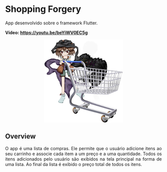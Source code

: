 # Shopping Forgery
<p>App desenvolvido sobre o framework Flutter.</p>
<p><b>Vídeo: <a href="https://youtu.be/beYiWV0EC5g">https://youtu.be/beYiWV0EC5g</a></b></p>

<p align="center">
  <img src="images/title.png" width="50%">
</p>

## Overview
<p align="justify">O app é uma lista de compras. Ele permite que o usuário adicione itens ao seu carrinho e associe cada item a um preço e a uma quantidade. Todos os itens adicionados pelo usuário são exibidos na tela principal na forma de uma lista. Ao final da lista é exibido o preço total de todos os itens.</p>